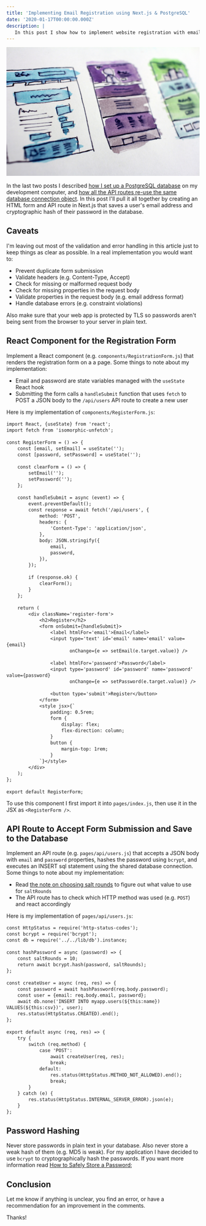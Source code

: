```yaml
---
title: 'Implementing Email Registration using Next.js & PostgreSQL'
date: '2020-01-17T00:00:00.000Z'
description: |
   In this post I show how to implement website registration with email address and password using Next.js and PostgreSQL.
---
```

![Wireframes in Assorted Colors](./hal-gatewood-tZc3vjPCk-Q-unsplash.jpg)

In the last two posts I described [how I set up a PostgreSQL database](/2020/01/14/postgresql-on-debian) on my development computer, and [how all the API routes re-use the same database connection object](/2020/01/16/postgresql-from-nextjs-api-route). In this post I'll pull it all together by creating an HTML form and API route in Next.js that saves a user's email address and cryptographic hash of their password in the database.

## Caveats

I'm leaving out most of the validation and error handling in this article just to keep things as clear as possible. In a real implementation you would want to:

* Prevent duplicate form submission
* Validate headers (e.g. Content-Type, Accept)
* Check for missing or malformed request body
* Check for missing properties in the request body
* Validate properties in the request body (e.g. email address format)
* Handle database errors (e.g. constraint violations)

Also make sure that your web app is protected by TLS so passwords aren't being sent from the browser to your server in plain text.

## React Component for the Registration Form

Implement a React component (e.g. `components/RegistrationForm.js`) that renders the registration form on a a page. Some things to note about my implementation:

* Email and password are state variables managed with the `useState` React hook
* Submitting the form calls a `handleSubmit` function that uses `fetch` to POST a JSON
body to the `/api/users` API route to create a new user 

Here is my implementation of `components/RegisterForm.js`:

```
import React, {useState} from 'react';
import fetch from 'isomorphic-unfetch';

const RegisterForm = () => {
    const [email, setEmail] = useState('');
    const [password, setPassword] = useState('');

    const clearForm = () => {
        setEmail('');
        setPassword('');
    };

    const handleSubmit = async (event) => {
        event.preventDefault();
        const response = await fetch('/api/users', {
            method: 'POST',
            headers: {
                'Content-Type': 'application/json',
            },
            body: JSON.stringify({
                email,
                password,
            }),
        });

        if (response.ok) {
            clearForm();
        }
    };

    return (
        <div className='register-form'>
            <h2>Register</h2>
            <form onSubmit={handleSubmit}>
                <label htmlFor='email'>Email</label>
                <input type='text' id='email' name='email' value={email}
                       onChange={e => setEmail(e.target.value)} />

                <label htmlFor='password'>Password</label>
                <input type='password' id='password' name='password' value={password}
                       onChange={e => setPassword(e.target.value)} />

                <button type='submit'>Register</button>
            </form>
            <style jsx>{`
                padding: 0.5rem;
                form {
                    display: flex;
                    flex-direction: column;
                }
                button {
                    margin-top: 1rem;
                }
            `}</style>
        </div>
    );
};

export default RegisterForm;
```

To use this component I first import it into `pages/index.js`, then use it in the JSX as `<RegisterForm />`.

## API Route to Accept Form Submission and Save to the Database

Implement an API route (e.g. `pages/api/users.js`) that accepts a JSON body with `email` and `password` properties, hashes the password using `bcrypt`, and executes an INSERT sql statement using the shared database connection. Some things to note about my implementation:

* Read [the note on choosing salt rounds](https://github.com/kelektiv/node.bcrypt.js#a-note-on-rounds) to figure out what value to use for `saltRounds`
* The API route has to check which HTTP method was used (e.g. `POST`) and react accordingly


Here is my implementation of `pages/api/users.js`:

```
const HttpStatus = require('http-status-codes');
const bcrypt = require('bcrypt');
const db = require('../../lib/db').instance;

const hashPassword = async (password) => {
    const saltRounds = 10;
    return await bcrypt.hash(password, saltRounds);
};

const createUser = async (req, res) => {
    const password = await hashPassword(req.body.password);
    const user = {email: req.body.email, password};
    await db.none('INSERT INTO myapp.users(${this:name}) VALUES(${this:csv})', user);
    res.status(HttpStatus.CREATED).end();
};

export default async (req, res) => {
    try {
        switch (req.method) {
            case 'POST':
                await createUser(req, res);
                break;
            default:
                res.status(HttpStatus.METHOD_NOT_ALLOWED).end();
                break;
        }
    } catch (e) {
        res.status(HttpStatus.INTERNAL_SERVER_ERROR).json(e);
    }
};
```

## Password Hashing

Never store passwords in plain text in your database. Also never store a weak hash of them (e.g. MD5 is weak). For my application I have decided to use `bcrypt` to cryptographically hash the passwords. If you want more information read [How to Safely Store a Password](https://codahale.com/how-to-safely-store-a-password/);

## Conclusion

Let me know if anything is unclear, you find an error, or have a recommendation for an improvement in the comments.

Thanks!